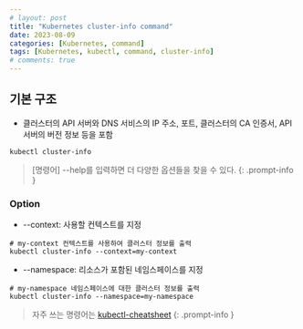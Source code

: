 ```yaml
---
# layout: post
title: "Kubernetes cluster-info command"
date: 2023-08-09
categories: [Kubernetes, command]
tags: [Kubernetes, kubectl, command, cluster-info]
# comments: true
---
```


## 기본 구조
- 클러스터의 API 서버와 DNS 서비스의 IP 주소, 포트, 클러스터의 CA 인증서, API 서버의 버전 정보 등을 포함
```
kubectl cluster-info
```

> [명령어] --help를 입력하면 더 다양한 옵션들을 찾을 수 있다.
{: .prompt-info }

### Option
- --context: 사용할 컨텍스트를 지정
```
# my-context 컨텍스트를 사용하여 클러스터 정보를 출력
kubectl cluster-info --context=my-context
```

- --namespace: 리소스가 포함된 네임스페이스를 지정
```
# my-namespace 네임스페이스에 대한 클러스터 정보를 출력
kubectl cluster-info --namespace=my-namespace
```

> 자주 쓰는 명령어는 [kubectl-cheatsheet](https://kubernetes.io/docs/reference/kubectl/cheatsheet/)
{: .prompt-info }